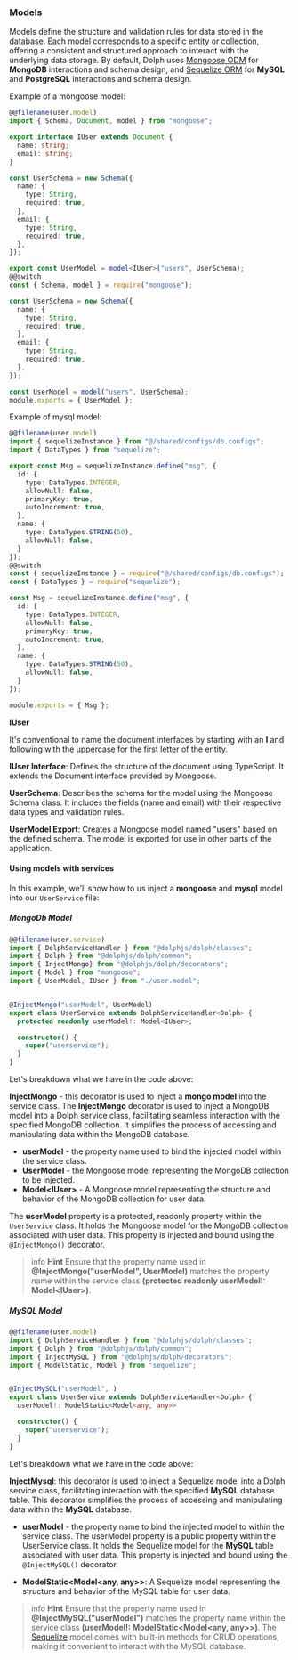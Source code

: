 ### Models

Models define the structure and validation rules for data stored in the database. Each model corresponds to a specific entity or collection, offering a consistent and structured approach to interact with the underlying data storage. By default, Dolph uses [Mongoose ODM](https://mongoosejs.com/) for **MongoDB** interactions and schema design, and [Sequelize ORM](https://sequelize.org/) for **MySQL** and **PostgreSQL** interactions and schema design.

Example of a mongoose model:

```typescript
@@filename(user.model)
import { Schema, Document, model } from "mongoose";

export interface IUser extends Document {
  name: string;
  email: string;
}

const UserSchema = new Schema({
  name: {
    type: String,
    required: true,
  },
  email: {
    type: String,
    required: true,
  },
});

export const UserModel = model<IUser>("users", UserSchema);
@@switch
const { Schema, model } = require("mongoose");

const UserSchema = new Schema({
  name: {
    type: String,
    required: true,
  },
  email: {
    type: String,
    required: true,
  },
});

const UserModel = model("users", UserSchema);
module.exports = { UserModel };
```

Example of mysql model:

```typescript
@@filename(user.model)
import { sequelizeInstance } from "@/shared/configs/db.configs";
import { DataTypes } from "sequelize";

export const Msg = sequelizeInstance.define("msg", {
  id: {
    type: DataTypes.INTEGER,
    allowNull: false,
    primaryKey: true,
    autoIncrement: true,
  },
  name: {
    type: DataTypes.STRING(50),
    allowNull: false,
  }
});
@@switch
const { sequelizeInstance } = require("@/shared/configs/db.configs");
const { DataTypes } = require("sequelize");

const Msg = sequelizeInstance.define("msg", {
  id: {
    type: DataTypes.INTEGER,
    allowNull: false,
    primaryKey: true,
    autoIncrement: true,
  },
  name: {
    type: DataTypes.STRING(50),
    allowNull: false,
  }
});

module.exports = { Msg };
```

<strong>IUser</strong>

It's conventional to name the document interfaces  by starting with an **I** and following with the uppercase for the first letter of the entity.

**IUser Interface**: Defines the structure of the document using TypeScript. It extends the Document interface provided by Mongoose.

**UserSchema**: Describes the schema for the model using the Mongoose Schema class. It includes the fields (name and email) with their respective data types and validation rules.

**UserModel Export**: Creates a Mongoose model named "users" based on the defined schema. The model is exported for use in other parts of the application.

#### Using models with services

In this example, we'll show how to us  inject a **mongoose** and **mysql** model into our `UserService` file:

##### MongoDb Model

```typescript
@@filename(user.service)
import { DolphServiceHandler } from "@dolphjs/dolph/classes";
import { Dolph } from "@dolphjs/dolph/common";
import { InjectMongo} from "@dolphjs/dolph/decorators";
import { Model } from "mongoose";
import { UserModel, IUser } from "./user.model";


@InjectMongo("userModel", UserModel)
export class UserService extends DolphServiceHandler<Dolph> {
  protected readonly userModel!: Model<IUser>;

  constructor() {
    super("userservice");
  }
}
```
Let's breakdown what we have in the code above:

**InjectMongo** - this decorator is used to inject a **mongo model** into the service class. The **InjectMongo** decorator is used to inject a MongoDB model into a Dolph service class, facilitating seamless interaction with the specified MongoDB collection. It simplifies the process of accessing and manipulating data within the MongoDB database.

- **userModel** - the property name used to bind the injected model within the service class.
- **UserModel** -  the Mongoose model representing the MongoDB collection to be injected.
- **Model\<IUser>** - A Mongoose model representing the structure and behavior of the MongoDB collection for user data.

The **userModel** property is a protected, readonly property within the `UserService` class. It holds the Mongoose model for the MongoDB collection associated with user data. This property is injected and bound using the `@InjectMongo()` decorator.

> info **Hint** Ensure that the property name used in **@InjectMongo("userModel", UserModel)** matches the property name within the service class **(protected readonly userModel!: Model\<IUser>)**.

##### MySQL Model

```typescript
@@filename(user.model)
import { DolphServiceHandler } from "@dolphjs/dolph/classes";
import { Dolph } from "@dolphjs/dolph/common";
import { InjectMySQL } from "@dolphjs/dolph/decorators";
import { ModelStatic, Model } from "sequelize";


@InjectMySQL("userModel", )
export class UserService extends DolphServiceHandler<Dolph> {
  userModel!: ModelStatic<Model<any, any>>

  constructor() {
    super("userservice");
  }
}
```

Let's breakdown what we have in the code above:

**InjectMysql**: this decorator is used to inject a Sequelize model into a Dolph service class, facilitating interaction with the specified **MySQL** database table. This decorator simplifies the process of accessing and manipulating data within the **MySQL** database.

- **userModel** - the property name to bind the injected model to within the service class. The userModel property is a public property within the UserService class. It holds the Sequelize model for the **MySQL** table associated with user data. This property is injected and bound using the `@InjectMySQL()` decorator.

- **ModelStatic\<Model<any, any>>**: A Sequelize model representing the structure and behavior of the MySQL table for user data.

> info **Hint** Ensure that the property name used in **@InjectMySQL("userModel")** matches the property name within the service class **(userModel!: ModelStatic\<Model<any, any>>)**. The [Sequelize](https://sequelize.org/) model comes with built-in methods for CRUD operations, making it convenient to interact with the MySQL database.